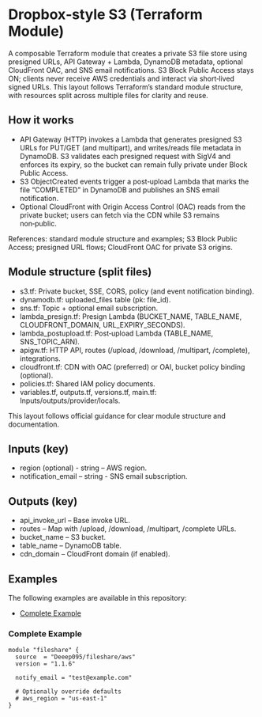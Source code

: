# Dropbox‑style S3 (Terraform Module)

A composable Terraform module that creates a private S3 file store using presigned URLs, API Gateway + Lambda, DynamoDB metadata, optional CloudFront OAC, and SNS email notifications. S3 Block Public Access stays ON; clients never receive AWS credentials and interact via short‑lived signed URLs. This layout follows Terraform’s standard module structure, with resources split across multiple files for clarity and reuse.  

## How it works
- API Gateway (HTTP) invokes a Lambda that generates presigned S3 URLs for PUT/GET (and multipart), and writes/reads file metadata in DynamoDB. S3 validates each presigned request with SigV4 and enforces its expiry, so the bucket can remain fully private under Block Public Access.  
- S3 ObjectCreated events trigger a post‑upload Lambda that marks the file “COMPLETED” in DynamoDB and publishes an SNS email notification.  
- Optional CloudFront with Origin Access Control (OAC) reads from the private bucket; users can fetch via the CDN while S3 remains non‑public.  

References: standard module structure and examples; S3 Block Public Access; presigned URL flows; CloudFront OAC for private S3 origins.  

## Module structure (split files)
- s3.tf: Private bucket, SSE, CORS, policy (and event notification binding).  
- dynamodb.tf: uploaded_files table (pk: file_id).  
- sns.tf: Topic + optional email subscription.  
- lambda_presign.tf: Presign Lambda (BUCKET_NAME, TABLE_NAME, CLOUDFRONT_DOMAIN, URL_EXPIRY_SECONDS).  
- lambda_postupload.tf: Post‑upload Lambda (TABLE_NAME, SNS_TOPIC_ARN).  
- apigw.tf: HTTP API, routes (/upload, /download, /multipart, /complete), integrations.  
- cloudfront.tf: CDN with OAC (preferred) or OAI, bucket policy binding (optional).  
- policies.tf: Shared IAM policy documents.  
- variables.tf, outputs.tf, versions.tf, main.tf: Inputs/outputs/provider/locals.  

This layout follows official guidance for clear module structure and documentation.  

## Inputs (key)
- region  (optional) - string – AWS region. 
- notification_email – string - SNS email subscription.  

## Outputs (key)
- api_invoke_url – Base invoke URL.  
- routes – Map with /upload, /download, /multipart, /complete URLs.  
- bucket_name – S3 bucket.  
- table_name – DynamoDB table.  
- cdn_domain – CloudFront domain (if enabled).  

## Examples

The following examples are available in this repository:

- [Complete Example](https://github.com/Deeep095/terraform-aws-fileshare/tree/main/examples/complete)

### Complete Example

```hcl
module "fileshare" {
  source  = "Deeep095/fileshare/aws"
  version = "1.1.6"

  notify_email = "test@example.com"

  # Optionally override defaults
  # aws_region = "us-east-1"
}

